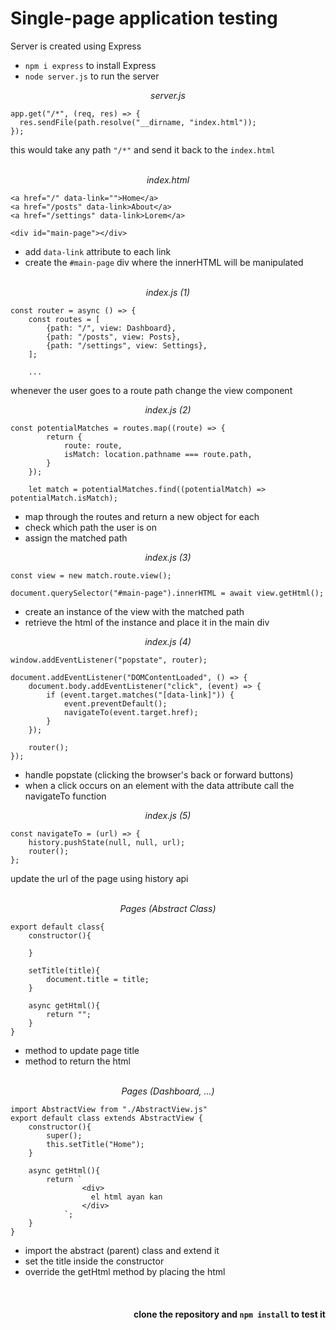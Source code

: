 # Single-page application testing
Server is created using Express
- `npm i express` to install Express
- `node server.js` to run the server

<div align="center"><i>server.js</i></div>

```
app.get("/*", (req, res) => {
  res.sendFile(path.resolve("__dirname, "index.html"));
});
```
this would take any path `"/*"` and send it back to the `index.html`

<br>

<div align="center"><i>index.html</i></div>

```
<a href="/" data-link="">Home</a>
<a href="/posts" data-link>About</a>
<a href="/settings" data-link>Lorem</a>

<div id="main-page"></div>
```
- add `data-link` attribute to each link
- create the `#main-page` div where the innerHTML will be manipulated

<br>
<div align="center"><i>index.js (1)</i></div>

```
const router = async () => {
    const routes = [
        {path: "/", view: Dashboard},
        {path: "/posts", view: Posts},
        {path: "/settings", view: Settings},
    ];
    
    ...
```
whenever the user goes to a route path change the view component

<div align="center"><i>index.js (2)</i></div>

```
const potentialMatches = routes.map((route) => {
        return {
            route: route,
            isMatch: location.pathname === route.path,
        }
    });

    let match = potentialMatches.find((potentialMatch) => potentialMatch.isMatch);
 ```
 - map through the routes and return a new object for each
 - check which path the user is on 
 - assign the matched path

<div align="center"><i>index.js (3)</i></div>

```
const view = new match.route.view();

document.querySelector("#main-page").innerHTML = await view.getHtml();
```
- create an instance of the view with the matched path
- retrieve the html of the instance and place it in the main div

<div align="center"><i>index.js (4)</i></div>

```
window.addEventListener("popstate", router);

document.addEventListener("DOMContentLoaded", () => {
    document.body.addEventListener("click", (event) => {
        if (event.target.matches("[data-link]")) {
            event.preventDefault();
            navigateTo(event.target.href);
        }
    });

    router();
});
```
- handle popstate (clicking the browser's back or forward buttons)
- when a click occurs on an element with the data attribute call the navigateTo function

<div align="center"><i>index.js (5)</i></div>

```
const navigateTo = (url) => {
    history.pushState(null, null, url);
    router();
};
```
update the url of the page using history api

<br>
<div align="center"><i>Pages (Abstract Class)</i></div>

```
export default class{
    constructor(){

    }

    setTitle(title){
        document.title = title;
    }

    async getHtml(){
        return "";
    }
}
```
- method to update page title
- method to return the html

<br>
<div align="center"><i>Pages (Dashboard, ...)</i></div>

```
import AbstractView from "./AbstractView.js"
export default class extends AbstractView {
    constructor(){
        super();
        this.setTitle("Home");
    }

    async getHtml(){
        return `
                <div>
                  el html ayan kan
                </div>
            `;
    }
}
```
- import the abstract (parent) class and extend it
- set the title inside the constructor 
- override the getHtml method by placing the html

<br>
<div align="right"><h4>clone the repository and <code>npm install</code> to test it</h4></div>

